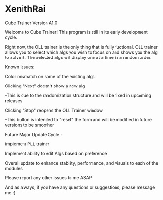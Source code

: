 # XenithRai
Cube Trainer Version A1.0


Welcome to Cube Trainer! This program is still in its early development cycle.

Right now, the OLL trainer is the only thing that is fully fuctional. 
OLL trainer allows you to select which algs you wish to focus on and shows you the alg to solve it. 
The selected algs will display one at a time in a random order.


Known Issues:

Color mismatch on some of the existing algs

Clicking "Next" doesn't show a new alg

  -This is due to the randomization structure and will be fixed in upcoming releases
  
Clicking "Stop" reopens the OLL Trainer window

  -This button is intended to "reset" the form and will be modified in future versions to be smoother



Future Major Update Cycle :

Implement PLL trainer

Implement ability to edit Algs based on preference

Overall update to enhance stability, performance, and visuals to each of the modules

Please report any other issues to me ASAP

And as always, if you have any questions or suggestions, please message me :)
